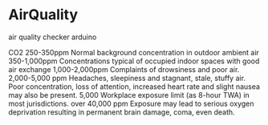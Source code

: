 # AirQuality
air quality checker arduino

CO2
250-350ppm	Normal background concentration in outdoor ambient air
350-1,000ppm	Concentrations typical of occupied indoor spaces with good air exchange
1,000-2,000ppm	Complaints of drowsiness and poor air.
2,000-5,000 ppm	Headaches, sleepiness and stagnant, stale, stuffy air. Poor concentration, loss of attention, increased heart rate and slight nausea may also be present.
5,000	Workplace exposure limit (as 8-hour TWA) in most jurisdictions.
over 40,000 ppm	Exposure may lead to serious oxygen deprivation resulting in permanent brain damage, coma, even death.
